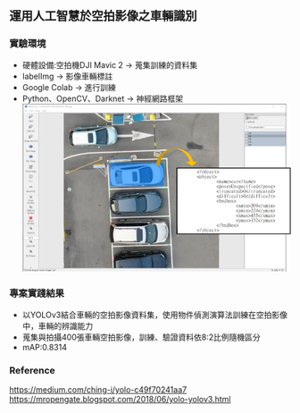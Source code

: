 ## 運用人工智慧於空拍影像之車輛識別
### 實驗環境
- 硬體設備:空拍機DJI Mavic 2 -> 蒐集訓練的資料集
- labelImg -> 影像車輛標註
- Google Colab -> 進行訓練
- Python、OpenCV、Darknet -> 神經網路框架
![image](https://github.com/jui-pung/VehicleRecognition_YOLO/raw/master/labelImg_process.png)
### 專案實踐結果
- 以YOLOv3結合車輛的空拍影像資料集，使用物件偵測演算法訓練在空拍影像中，車輛的辨識能力
- 蒐集與拍攝400張車輛空拍影像，訓練、驗證資料依8:2比例隨機區分
- mAP:0.8314
### Reference
https://medium.com/ching-i/yolo-c49f70241aa7
https://mropengate.blogspot.com/2018/06/yolo-yolov3.html
